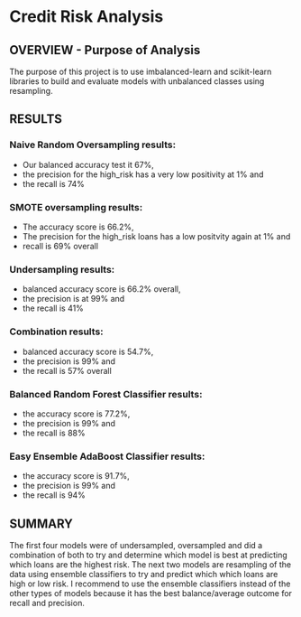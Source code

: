 # Credit Risk Analysis
## OVERVIEW - Purpose of Analysis

The purpose of this project is to use imbalanced-learn and scikit-learn libraries to build and evaluate models with unbalanced classes using resampling. 

## RESULTS

### Naive Random Oversampling results: 
- Our balanced accuracy test it 67%, 
- the precision for the high_risk has a very low positivity at 1% and 
- the recall is 74%

### SMOTE oversampling results: 
- The accuracy score is 66.2%, 
- The precision for the high_risk loans has a low positvity again at 1% and 
- recall is 69% overall

### Undersampling results: 
- balanced accuracy score is 66.2% overall, 
- the precision is at 99% and 
- the recall is 41%

### Combination results: 
- balanced accuracy score is 54.7%,
- the precision is 99% and 
- the recall is 57% overall

### Balanced Random Forest Classifier results: 
- the accuracy score is 77.2%, 
- the precision is 99% and
- the recall is 88%

### Easy Ensemble AdaBoost Classifier results: 
- the accuracy score is 91.7%, 
- the precision is 99% and 
- the recall is 94%

## SUMMARY
The first four models were of undersampled, oversampled and did a combination of both to try and determine which model is best at predicting which loans are the highest risk. The next two models are resampling of the data using ensemble classifiers to try and predict which which loans are high or low risk. 
I recommend to use the ensemble classifiers instead of the other types of models because it has the best balance/average outcome for recall and precision. 
